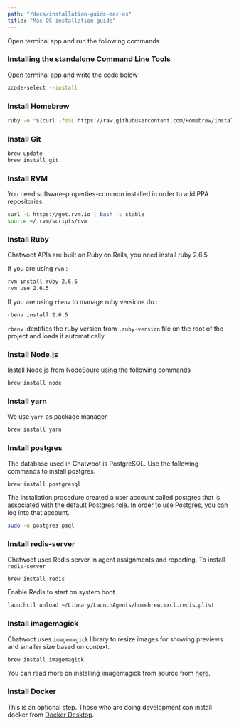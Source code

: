 ```yaml
---
path: "/docs/installation-guide-mac-os"
title: "Mac OS installation guide"
---
```


Open terminal app and run the following commands

### Installing the standalone Command Line Tools

Open terminal app and write the code below

```bash
xcode-select --install
```

### Install Homebrew

```bash
ruby -e "$(curl -fsSL https://raw.githubusercontent.com/Homebrew/install/master/install)"
```

### Install Git

```bash
brew update
brew install git
```

### Install RVM

You need software-properties-common installed in order to add PPA repositories.

```bash
curl -L https://get.rvm.io | bash -s stable
source ~/.rvm/scripts/rvm
```

### Install Ruby

Chatwoot APIs are built on Ruby on Rails, you need install ruby 2.6.5

If you are using `rvm` :

```bash
rvm install ruby-2.6.5
rvm use 2.6.5
```

If you are using `rbenv` to manage ruby versions do :

```bash
rbenv install 2.6.5
```

`rbenv` identifies the ruby version from `.ruby-version` file on the root of the project and loads it automatically.

### Install Node.js

Install Node.js from NodeSoure using the following commands

```bash
brew install node
```

### Install yarn

We use `yarn` as package manager

```bash
brew install yarn
```

### Install postgres

The database used in Chatwoot is PostgreSQL. Use the following commands to install postgres.

```bash
brew install postgresql
```

The installation procedure created a user account called postgres that is associated with the default Postgres role. In order to use Postgres, you can log into that account.

```bash
sudo -u postgres psql
```

### Install redis-server

Chatwoot uses Redis server in agent assignments and reporting. To install `redis-server`

```bash
brew install redis
```

Enable Redis to start on system boot.

```bash
launchctl unload ~/Library/LaunchAgents/homebrew.mxcl.redis.plist
```

### Install imagemagick
Chatwoot uses `imagemagick` library to resize images for showing previews and smaller size based on context.

```bash
brew install imagemagick
```

You can read more on installing imagemagick from source from [here](https://imagemagick.org/script/download.php).

### Install Docker

This is an optional step. Those who are doing development can install docker from [Docker Desktop](https://www.docker.com/products/docker-desktop).
